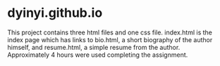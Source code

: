 # dyinyi.github.io

This project contains three html files and one css file.
index.html is the index page which has links to bio.html, a short biography of the author himself, and resume.html, a simple resume from the author.  
Approximately 4 hours were used completing the assignment.
